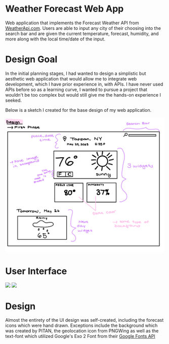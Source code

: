 # Weather Forecast Web App
Web application that implements the Forecast Weather API from [WeatherApi.com](WeatherAPI.com). Users are able to input any city of their choosing into the search bar and are given the current temperature, forecast, humidity, and more along with the local time/date of the input.

# Design Goal
In the initial planning stages, I had wanted to design a simplistic but aesthetic web application that would allow me to integrate web development, which I have prior experience in, with APIs. I have never used APIs before so as a learning curve, I wanted to pursue a project that wouldn't be too complex but would still give me the hands-on experience I seeked.

Below is a sketch I created for the base design of my web application.

![](/UI/init.jpeg)

# User Interface
<!-- ![](/UI/base.png) ![](/UI/example/png) -->
<p float="left">
  <img src="/UI/simple.png"/>
  <img src="/UI/example.png"/> 
</p>

# Design
Almost the entirety of the UI design was self-created, including the forecast icons which were hand drawn. Exceptions include the background which was created by PITAN, the geolocation icon from PNGWing as well as the text-font which utilized Google's Exo 2 Font from their [Google Fonts API](https://developers.google.com/fonts)
